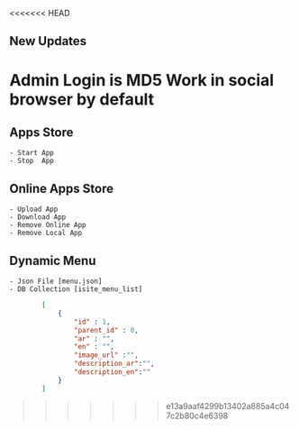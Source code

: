 <<<<<<< HEAD
## New Updates

Admin Login is MD5
Work in social browser by default
=======
## Apps Store
    - Start App
    - Stop  App

 ## Online Apps Store
    - Upload App
    - Download App
    - Remove Online App
    - Remove Local App

## Dynamic Menu
    - Json File [menu.json]
    - DB Collection [isite_menu_list]

```json
        [
            {
                "id" : 1,
                "parent_id" : 0,
                "ar" : "",
                "en" : "",
                "image_url" :"",
                "description_ar":"",
                "description_en":""
            }
        ]

```
>>>>>>> e13a9aaf4299b13402a885a4c047c2b80c4e6398
